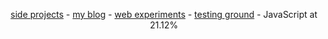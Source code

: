 <p align="center"><a href="https://github.com/dayvidwhy?tab=repositories">side projects</a> - <a href="https://davidyoung.tech">my blog</a> - <a href="https://codepen.io/dayvidwhy">web experiments</a> - <a href="https://codesandbox.io/u/dayvidwhy">testing ground</a> - JavaScript at 21.12%</p>